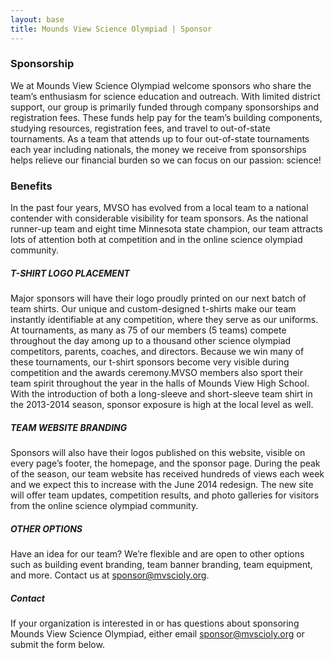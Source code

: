 ```yaml
---
layout: base
title: Mounds View Science Olympiad | Sponsor
---
```


### Sponsorship

We at Mounds View Science Olympiad welcome sponsors who share the team’s enthusiasm for science education and outreach. With limited district support, our group is primarily funded through company sponsorships and registration fees. These funds help pay for the team’s building components, studying resources, registration fees, and travel to out-of-state tournaments. As a team that attends up to four out-of-state tournaments each year including nationals, the money we receive from sponsorships helps relieve our financial burden so we can focus on our passion: science!

### Benefits

In the past four years, MVSO has evolved from a local team to a national contender with considerable visibility for team sponsors. As the national runner-up team and eight time Minnesota state champion, our team attracts lots of attention both at competition and in the online science olympiad community.

##### T-SHIRT LOGO PLACEMENT

Major sponsors will have their logo proudly printed on our next batch of team shirts. Our unique and custom-designed t-shirts make our team instantly identifiable at any competition, where they serve as our uniforms. At tournaments, as many as 75 of our members (5 teams) compete throughout the day among up to a thousand other science olympiad competitors, parents, coaches, and directors. Because we win many of these tournaments, our t-shirt sponsors become very visible during competition and the awards ceremony.MVSO members also sport their team spirit throughout the year in the halls of Mounds View High School. With the introduction of both a long-sleeve and short-sleeve team shirt in the 2013-2014 season, sponsor exposure is high at the local level as well.

##### TEAM WEBSITE BRANDING

Sponsors will also have their logos published on this website, visible on every page’s footer, the homepage, and the sponsor page. During the peak of the season, our team website has received hundreds of views each week and we expect this to increase with the June 2014 redesign. The new site will offer team updates, competition results, and photo galleries for visitors from the online science olympiad community.

##### OTHER OPTIONS

Have an idea for our team? We’re flexible and are open to other options such as building event branding, team banner branding, team equipment, and more. Contact us at sponsor@mvscioly.org.

##### Contact

If your organization is interested in or has questions about sponsoring Mounds View Science Olympiad, either email [sponsor@mvscioly.org](mailto:sponsor@mvscioly.org) or submit the form below.